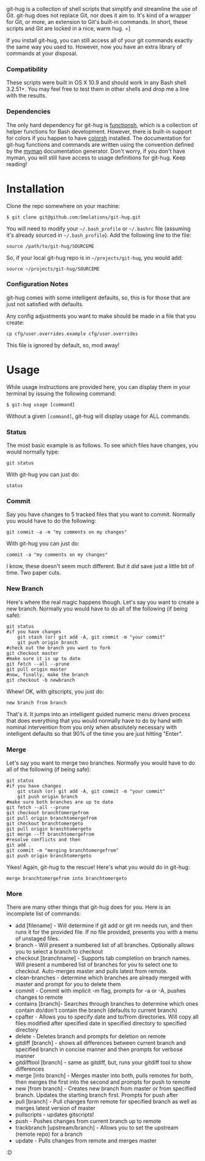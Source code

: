 git-hug is a collection of shell scripts that simplify and streamline the use of Git. git-hug does not replace Git, nor does it aim to. It's kind of a wrapper for Git, or more, an extension to Git's built-in commands. In short, these scripts and Git are locked in a nice, warm hug.  =]

 If you install git-hug, you can still access all of your git commands exactly the same way you used to. However, now you have an extra library of commands at your disposal.


### Compatibility

These scripts were built in OS X 10.9 and should work in any Bash shell 3.2.51+.  You may feel free to test them in other shells and drop me a line with the results.


### Dependencies

The only hard dependency for git-hug is [functionsh](https://github.com/Smolations/functionsh), which is a collection of helper functions for Bash development. However, there is built-in support for colors if you happen to have [colorsh](https://github.com/Smolations/colorsh) installed. The documentation for git-hug functions and commands are written using the convention defined by the [myman](https://github.com/Smolations/myman) documentation generator. Don't worry, if you don't have myman, you will still have access to usage definitions for git-hug. Keep reading!


# Installation

Clone the repo somewhere on your machine:

    $ git clone git@github.com:Smolations/git-hug.git

You will need to modify your `~/.bash_profile` or `~/.bashrc` file (assuming it's already sourced in `~/.bash_profile`). Add the following line to the file:

    source /path/to/git-hug/SOURCEME

So, if your local git-hug repo is in `~/projects/git-hug`, you would add:

    source ~/projects/git-hug/SOURCEME



### Configuration Notes

git-hug comes with some intelligent defaults, so, this is for those that are just not satisfied with defaults.

Any config adjustments you want to make should be made in a file that you create:

    cp cfg/user.overrides.example cfg/user.overrides

This file is ignored by default, so, mod away!



# Usage

While usage instructions are provided here, you can display them in your terminal by issuing the following command:

    $ git-hug usage [command]

Without a given `[command]`, git-hug will display usage for ALL commands.


### Status

The most basic example is as follows. To see which files have changes, you would normally type:

    git status

With git-hug you can just do:

    status


### Commit

Say you have changes to 5 tracked files that you want to commit. Normally you would have to do the following:

    git commit -a -m "my comments on my changes"

With git-hug you can just do:

    commit -a "my comments on my changes"


I know, these doesn't seem much different. But it *did* save just a little bit of time. Two paper cuts.


### New Branch

Here's where the real magic happens though. Let's say you want to create a new branch. Normally you would have to do all of the following (if being safe):

    git status
    #if you have changes
        git stash (or) git add -A, git commit -m "your commit"
        git push origin branch
    #check out the branch you want to fork
    git checkout master
    #make sure it is up to date
    git fetch --all --prune
    git pull origin master
    #now, finally, make the branch
    git checkout -b newbranch


Whew! OK, with gitscripts, you just do:

    new branch from branch


That's it. It jumps into an intelligent guided numeric menu driven process that does everything that you would normally have to do by hand with nominal intervention from you only when absolutely necessary with intelligent defaults so that 90% of the time you are just hitting "Enter".


### Merge

Let's say you want to merge two branches. Normally you would have to do all of the following (if being safe):

    git status
    #if you have changes
        git stash (or) git add -A, git commit -m "your commit"
        git push origin branch
    #make sure both branches are up to date
    git fetch --all --prune
    git checkout branchtomergefrom
    git pull origin branchtomergefrom
    git checkout branchtomergeto
    git pull origin branchtomergeto
    git merge --ff branchtomergefrom
    #resolve conflicts and then
    git add .
    git commit -m "merging branchtomergefrom"
    git push origin branchtomergeto

Yikes! Again, git-hug to the rescue! Here's what you would do in git-hug:

    merge branchtomergefrom into branchtomergeto


### More

There are many other things that git-hug does for you. Here is an incomplete list of commands:

* add [filename] - Will determine if git add or git rm needs run, and then runs it for the provided file. If no file provided, presents you with a menu of unstaged files.
* branch - Will present a numbered list of all branches. Optionally allows you to select a branch to checkout
* checkout [branchname] - Supports tab completion on branch names. Will present a numbered list of branches for you to select one to checkout. Auto-merges master and pulls latest from remote.
* clean-branches - determine which branches are already merged with master and prompt for you to delete them
* commit - Commit with implicit -m flag, prompts for -a or -A, pushes changes to remote
* contains [branch]- Searches through branches to determine which ones contain do/don't contain the branch (defaults to current branch)
* cpafter - Allows you to specify date and to/from directories. Will copy all files modified after specified date in specified directory to specified directory
* delete <branch> - Deletes branch and prompts for deletion on remote
* gitdiff [branch] - shows all differences between current branch and specified branch in concise manner and then prompts for verbose manner
* gitdifftool [branch] - same as gitdiff, but, runs your gitdiff tool to show differences
* merge <branch> [into branch] - Merges master into both, pulls remotes for both, then merges the first into the second and prompts for push to remote
* new <branch> [from branch] - Creates new branch from master or from specified branch. Updates the starting branch first. Prompts for push after
* pull [branch] - Pull changes form remote for specified branch as well as merges latest version of master
* pullscripts - updates gitscripts!
* push - Pushes changes from current branch up to remote
* trackbranch <branch> [upstream/branch] - Allows you to set the upstream (remote repo) for a branch
* update - Pulls changes from remote and merges master

:D



